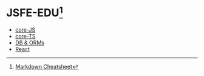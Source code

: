 # JSFE-EDU[^1]


- [core-JS](https://github.com/ShaggyRobot/JSFE-EDU/blob/core-JS/README.md)
- [core-TS](https://github.com/ShaggyRobot/JSFE-EDU/blob/core-TS/README.md)
- [DB & ORMs](https://github.com/ShaggyRobot/JSFE-EDU/blob/DB/ORMs/README.md)
- [React](https://github.com/ShaggyRobot/JSFE-EDU/blob/react/README.md)

[^1]: [Markdown Cheatsheet](https://github.com/adam-p/markdown-here/wiki/Markdown-Cheatsheet)
